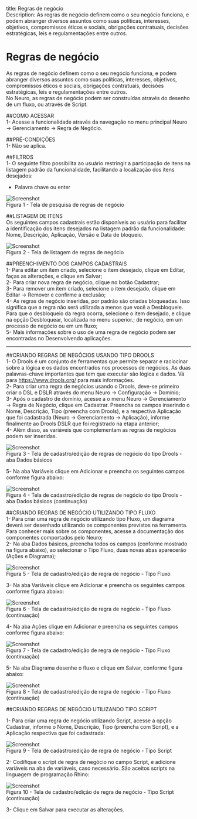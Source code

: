 title: Regras de negócio    
Description: As regras de negócio definem como o seu negócio funciona, e podem abranger diversos assuntos como suas políticas, interesses, objetivos, compromissos éticos e sociais, obrigações contratuais, decisões estratégicas, leis e regulamentações entre outros.    

# Regras de negócio  

As regras de negócio definem como o seu negócio funciona, e podem abranger diversos assuntos como suas políticas, interesses, objetivos, compromissos éticos e sociais, obrigações contratuais, decisões estratégicas, leis e regulamentações entre outros.    
No Neuro, as regras de negócio podem ser construídas através do desenho de um fluxo, ou através de Script.      

##COMO ACESSAR  
1-	Acesse a funcionalidade através da navegação no menu principal Neuro → Gerenciamento → Regra de Negócio.      

##PRÉ-CONDIÇÕES  
1-	Não se aplica.    

##FILTROS  
1-	O seguinte filtro possibilita ao usuário restringir a participação de itens na listagem padrão da funcionalidade, facilitando a localização dos itens desejados:    
-    Palavra chave ou enter    

![Screenshot](images/business-rule-filter.png)  
Figura 1 - Tela de pesquisa de regras de negócio    

##LISTAGEM DE ITENS    
Os seguintes campos cadastrais estão disponíveis ao usuário para facilitar a identificação dos itens desejados na listagem padrão da funcionalidade: Nome, Descrição, Aplicação, Versão e Data de bloqueio.    

![Screenshot](images/business-rule-item.png)  
Figura 2 - Tela de listagem de regras de negócio  

##PREENCHIMENTO DOS CAMPOS CADASTRAIS    
  1- Para editar um item criado, selecione o item desejado, clique em Editar, faças as alterações, e clique em Salvar;    
  2- Para criar nova regra de negócio, clique no botão Cadastrar;    
  3- Para remover um item criado, selecione o item desejado, clique em Editar → Remover e confirme a exclusão;    
  4- As regras de negócio inseridas, por padrão são criadas bloqueadas. Isso significa que a regra não será utilizada a menos que você a Desbloqueie. Para que o desbloqueio da regra ocorra, selecione o item desejado, e clique na opção Desbloquear, localizada no menu superior.; de negócio, em um processo de negócio ou em um fluxo;    
  5- Mais informações sobre o uso de uma regra de negócio podem ser encontradas no Desenvolvendo aplicações.    

--------------------  

##CRIANDO REGRAS DE NEGÓCIOS USANDO TIPO DROOLS  
  1- O Drools é um conjunto de ferramentas que permite separar e raciocinar sobre a lógica e os dados encontrados nos processos de negócios. As duas palavras-chave importantes que tem que executar são lógica e dados. Vá para https://www.drools.org/ para mais informações.    
  2- Para criar uma regra de negócios usando o Drools, deve-se primeiro criar o DSL e DSLR através do menu Neuro → Configuração → Domínio;    
  3- Após o cadastro de domínio, acesse a o menu Neuro → Gerenciamento → Regra de Negócio, clique em Cadastrar.  Preencha os campos inserindo o Nome, Descrição, Tipo (preencha com Drools), e a respectiva Aplicação que foi cadastrada (Neuro → Gerenciamento → Aplicação), informe finalmente ao Drools DSLR que foi registrado na etapa anterior;    
  4- Além disso, as variáveis que complementam as regras de negócios podem ser inseridas.    

![Screenshot](images/business-rule-drools.png)  
Figura 3 - Tela de cadastro/edição de regras de negócio do tipo Drools - aba Dados básicos    

  5- Na aba Variáveis clique em Adicionar e preencha os seguintes campos conforme figura abaixo:  

![Screenshot](images/business-rule-variables.png)    
Figura 4 - Tela de cadastro/edição de regras de negócio do tipo Drools - aba Dados básicos (continuação)  

##CRIANDO REGRAS DE NEGÓCIO UTILIZANDO TIPO FLUXO    
  1- Para criar uma regra de negócio utilizando tipo Fluxo, um diagrama deverá ser desenhado utilizando os componentes previstos na ferramenta. Para conhecer mais sobre os componentes, acesse a documentação dos componentes comportados pelo Neuro;    
  2- Na aba Dados básicos, preencha todos os campos (conforme mostrado na figura abaixo), ao selecionar o Tipo Fluxo, duas novas abas aparecerão (Ações e Diagrama);  

![Screenshot](images/business-rule-flow.png)  
Figura 5 - Tela de cadastro/edição de regra de negócio - Tipo Fluxo  

  3- Na aba Variáveis clique em Adicionar e preencha os seguintes campos conforme figura abaixo:    

![Screenshot](images/business-rule-flowType.png)   
Figura 6 - Tela de cadastro/edição de regra de negócio - Tipo Fluxo (continuação)   

  4- Na aba Ações clique em Adicionar e preencha os seguintes campos conforme figura abaixo:    

![Screenshot](images/business-rule-flowType2.png)  
Figura 7 - Tela de cadastro/edição de regra de negócio - Tipo Fluxo (continuação)    

  5- Na aba Diagrama desenhe o fluxo e clique em Salvar, conforme figura abaixo:  

![Screenshot](images/business-rule-flowType3.png)  
Figura 8 - Tela de cadastro/edição de regra de negócio - Tipo Fluxo (continuação)  

##CRIANDO REGRAS DE NEGÓCIO UTILIZANDO TIPO SCRIPT    

  1- Para criar uma regra de negócio utilizando Script, acesse a opção Cadastrar, informe o Nome, Descrição, Tipo (preencha com Script), e a Aplicação respectiva que foi cadastrada:    

![Screenshot](images/business-rule-script.png)  
Figura 9 - Tela de cadastro/edição de regra de negócio - Tipo Script    

  2- Codifique o script de regra de negócio no campo Script, e adicione variáveis na aba de variáveis, caso necessário. São aceitos scripts na linguagem de programação Rhino:  

![Screenshot](images/business-rule-script2.png)  
Figura 10 - Tela de cadastro/edição de regra de negócio - Tipo Script (continuação)    

  3- Clique em Salvar para executar as alterações.    

<!-- !!! tip "About"
    <b>Updated:</b>17/01/2019 - João Pelles Junior
